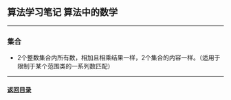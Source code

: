 ## 算法学习笔记 算法中的数学
---
### 集合

+ 2个整数集合内所有数，相加且相乘结果一样，2个集合的内容一样。（适用于限制于某个范围类的一系列数匹配）


---

#### [返回目录](./)
